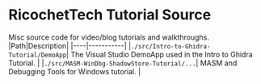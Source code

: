 # RicochetTech Tutorial Source
Misc source code for video/blog tutorials and walkthroughs.
|Path|Description|
|----|-----------|
|`./src/Intro-to-Ghidra-Tutorial/DemoApp`| The Visual Studio DemoApp used in the Intro to Ghidra Tutorial. |
|`./src/MASM-WinDbg-ShadowStore-Tutorial/...`| MASM and Debugging Tools for Windows tutorial. |
